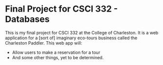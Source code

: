 Final Project for CSCI 332 - Databases
======================================

This is my final project for CSCI 332 at the College of Charleston.  It is a web application for a [sort of] imaginary eco-tours business called the Charleston Paddler.  This web app will:

+ Allow users to make a reservation for a tour
+ And some other things, yet to be determined.
